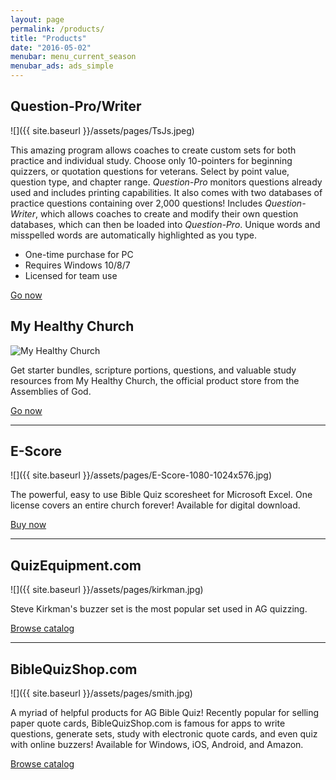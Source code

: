 ```yaml
---
layout: page
permalink: /products/
title: "Products"
date: "2016-05-02"
menubar: menu_current_season
menubar_ads: ads_simple
---
```


## Question-Pro/Writer

![]({{ site.baseurl }}/assets/pages/TsJs.jpeg)

This amazing program allows coaches to create custom sets for both practice and individual study. Choose only 10-pointers for beginning quizzers, or quotation questions for veterans. Select by point value, question type, and chapter range. _Question-Pro_ monitors questions already used and includes printing capabilities. It also comes with two databases of practice questions containing over 2,000 questions! Includes _Question-Writer_, which allows coaches to create and modify their own question databases, which can then be loaded into _Question-Pro_. Unique words and misspelled words are automatically highlighted as you type.

- One-time purchase for PC
- Requires Windows 10/8/7
- Licensed for team use

[Go now](https://myhealthychurch.com/store/startitem.cfm?item=351769&cat=YMBIBQUIZ&mastercat=&path=YMBIBQUIZ)

## My Healthy Church

![My Healthy Church](images/LNh4xHO.png)

Get starter bundles, scripture portions, questions, and valuable study resources from My Healthy Church, the official product store from the Assemblies of God.

[Go now](https://myhealthychurch.com/store/startcat.cfm?cat=YMBIBQUIZ&mastercat=&path=YMBIBQUIZ)

* * *

## E-Score

![]({{ site.baseurl }}/assets/pages/E-Score-1080-1024x576.jpg)

The powerful, easy to use Bible Quiz scoresheet for Microsoft Excel. One license covers an entire church forever! Available for digital download.

[Buy now](https://escore.jameslex.com/)

* * *

## QuizEquipment.com

![]({{ site.baseurl }}/assets/pages/kirkman.jpg)

Steve Kirkman's buzzer set is the most popular set used in AG quizzing.

[Browse catalog](http://www.quizequipment.com/quizbox_pdf/ag_info.pdf)

* * *

## BibleQuizShop.com

![]({{ site.baseurl }}/assets/pages/smith.jpg)

A myriad of helpful products for AG Bible Quiz! Recently popular for selling paper quote cards, BibleQuizShop.com is famous for apps to write questions, generate sets, study with electronic quote cards, and even quiz with online buzzers! Available for Windows, iOS, Android, and Amazon.

[Browse catalog](https://ag.biblequizshop.com/)

